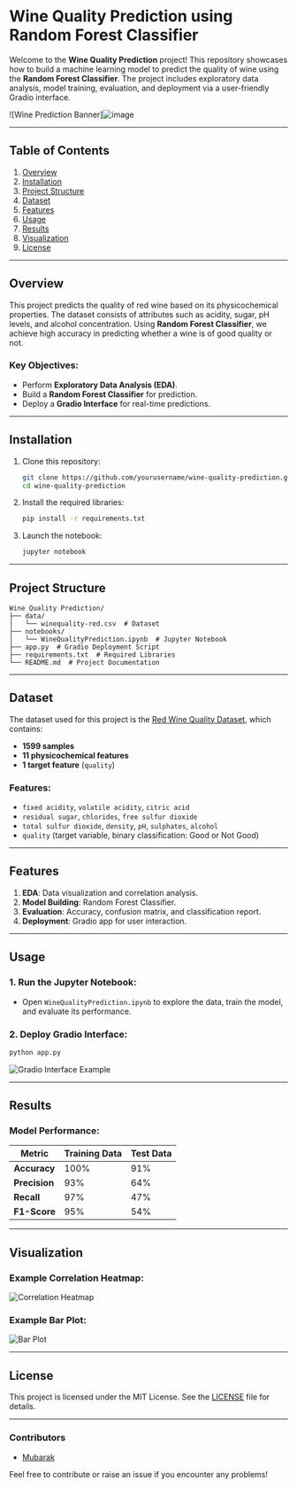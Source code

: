 
# Wine Quality Prediction using Random Forest Classifier

Welcome to the **Wine Quality Prediction** project! This repository showcases how to build a machine learning model to predict the quality of wine using the **Random Forest Classifier**. The project includes exploratory data analysis, model training, evaluation, and deployment via a user-friendly Gradio interface.

![Wine Prediction Banner]![image](https://github.com/user-attachments/assets/acc8bacb-c9ec-43e8-91a9-3f9376464a8b)


---

## Table of Contents

1. [Overview](#overview)
2. [Installation](#installation)
3. [Project Structure](#project-structure)
4. [Dataset](#dataset)
5. [Features](#features)
6. [Usage](#usage)
7. [Results](#results)
8. [Visualization](#visualization)
9. [License](#license)

---

## Overview

This project predicts the quality of red wine based on its physicochemical properties. The dataset consists of attributes such as acidity, sugar, pH levels, and alcohol concentration. Using **Random Forest Classifier**, we achieve high accuracy in predicting whether a wine is of good quality or not.

### Key Objectives:
- Perform **Exploratory Data Analysis (EDA)**.
- Build a **Random Forest Classifier** for prediction.
- Deploy a **Gradio Interface** for real-time predictions.

---

## Installation

1. Clone this repository:
   ```bash
   git clone https://github.com/yourusername/wine-quality-prediction.git
   cd wine-quality-prediction
   ```
2. Install the required libraries:
   ```bash
   pip install -r requirements.txt
   ```
3. Launch the notebook:
   ```bash
   jupyter notebook
   ```

---

## Project Structure

```
Wine Quality Prediction/
├── data/
│   └── winequality-red.csv  # Dataset
├── notebooks/
│   └── WineQualityPrediction.ipynb  # Jupyter Notebook
├── app.py  # Gradio Deployment Script
├── requirements.txt  # Required Libraries
└── README.md  # Project Documentation
```

---

## Dataset

The dataset used for this project is the [Red Wine Quality Dataset](https://archive.ics.uci.edu/ml/datasets/Wine+Quality), which contains:

- **1599 samples**
- **11 physicochemical features**
- **1 target feature** (`quality`)

### Features:
- `fixed acidity`, `volatile acidity`, `citric acid`
- `residual sugar`, `chlorides`, `free sulfur dioxide`
- `total sulfur dioxide`, `density`, `pH`, `sulphates`, `alcohol`
- `quality` (target variable, binary classification: Good or Not Good)

---

## Features

1. **EDA**: Data visualization and correlation analysis.
2. **Model Building**: Random Forest Classifier.
3. **Evaluation**: Accuracy, confusion matrix, and classification report.
4. **Deployment**: Gradio app for user interaction.

---

## Usage

### 1. Run the Jupyter Notebook:
- Open `WineQualityPrediction.ipynb` to explore the data, train the model, and evaluate its performance.

### 2. Deploy Gradio Interface:
   ```bash
   python app.py
   ```
   ![Gradio Interface Example](https://user-images.githubusercontent.com/yourimageurl/gradio-interface.jpg)

---

## Results

### Model Performance:
| Metric            | Training Data | Test Data |
|-------------------|---------------|-----------|
| **Accuracy**      | 100%          | 91%       |
| **Precision**     | 93%           | 64%       |
| **Recall**        | 97%           | 47%       |
| **F1-Score**      | 95%           | 54%       |

---

## Visualization

### Example Correlation Heatmap:
![Correlation Heatmap](https://user-images.githubusercontent.com/yourimageurl/heatmap.jpg)

### Example Bar Plot:
![Bar Plot](https://user-images.githubusercontent.com/yourimageurl/barplot.jpg)

---

## License

This project is licensed under the MIT License. See the [LICENSE](LICENSE) file for details.

---

### Contributors

- [Mubarak](https://github.com/yourgithub)

Feel free to contribute or raise an issue if you encounter any problems!
